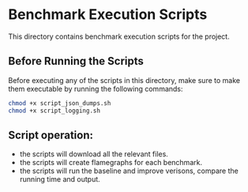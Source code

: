 # Benchmark Execution Scripts

This directory contains benchmark execution scripts for the project.

## Before Running the Scripts

Before executing any of the scripts in this directory, make sure to make them executable by running the following commands:

```bash
chmod +x script_json_dumps.sh
chmod +x script_logging.sh
```

## Script operation:
- the scripts will download all the relevant files.
- the scripts will create flamegraphs for each benchmark.
- the scripts will run the baseline and improve verisons, compare the running time and output. 
